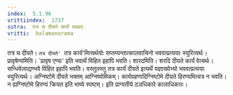 ```yaml
---
index:  5.1.96
vrittiindex:  1737
sutra:  तत्र च दीयते कार्यं भववत्
vritti:  balamanorama 
---
```


तत्र च दीयते। `तत्र दीयते' `तत्र कार्य'मित्यर्थयोः सप्तम्यन्तात्कालवाचिनो भववत्प्रत्ययाः स्युरित्यर्थः। प्रावृषेण्यमिति। `प्रावृष एण्यः' इति भवार्थे विहित इहापि भवति। शारदमिति। शरदि दीयते कार्यं वेत्यर्थः। सन्धिवेलाद्यण्भवे विहित इहापि भवति। वस्तुतस्तु तत्र कार्यं दीयते इत्यर्थे यज्ञाख्येभ्यो भववत्प्रत्ययाः स्युरित्यर्थः। अग्निष्टोमे दीयते भक्तम् आग्निष्योमिकम्। कार्यग्रहणादिग्निष्टोमे दीयते हिरण्यमित्यत्र न भवति। न ह्यग्निष्टोमे हिरण्यं क्रियत इति भाष्ये स्पष्टम्। इति प्राग्वतीये ठञधिकारे कालाधिकारः। 

